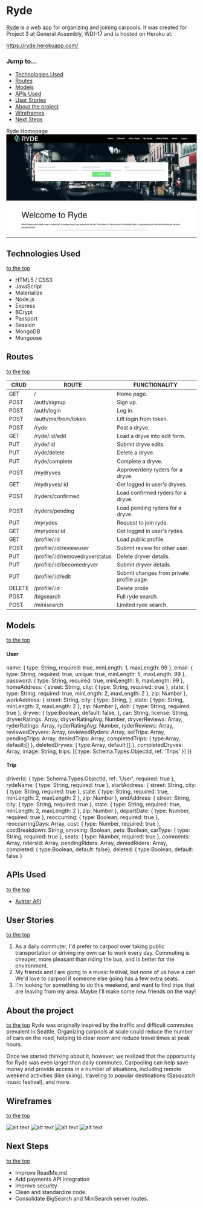 # Ryde

[Ryde](https://ryde.herokuapp.com/) is a web app for organizing and joining carpools. It was created for Project 3 at General Assembly, WDI-17 and is hosted on Heroku at:

https://ryde.herokuapp.com/

### Jump to...

- [Technologies Used](https://github.com/ScoRoc/Ryde#technologies-used)
- [Routes](https://github.com/ScoRoc/Ryde#routes)
- [Models](https://github.com/ScoRoc/Ryde#models)
- [APIs Used](https://github.com/ScoRoc/Ryde#apis-used)
- [User Stories](https://github.com/ScoRoc/Ryde#user-stories)
- [About the project](https://github.com/ScoRoc/Ryde#about-the-project)
- [Wireframes](https://github.com/ScoRoc/Ryde#wireframes)
- [Next Steps](https://github.com/ScoRoc/Ryde#next-steps)

Ryde Homepage
![Ryde homepage](/readme-images/finished_homepage.png)

---
## Technologies Used
[to the top](https://github.com/ScoRoc/Ryde#Ryde)

- HTML5 / CSS3
- JavaScript
- Materialize
- Node.js
- Express
- BCrypt
- Passport
- Session
- MongoDB
- Mongoose

## Routes
[to the top](https://github.com/ScoRoc/Ryde#Ryde)

| CRUD   | ROUTE                           | FUNCTIONALITY
|--------|---------------------------------|--------------
| GET    | /                               | Home page.
| POST   | /auth/signup                    | Sign up.
| POST   | /auth/login                     | Log in.
| POST   | /auth/me/from/token                  | Lift login from token.
| POST   | /ryde                           | Post a dryve.
| GET    | /ryde/:id/edit                  | Load a dryve into edit form.
| PUT    | /ryde/:id                       | Submit dryve edits.
| PUT    | /ryde/delete                    | Delete a dryve. 
| PUT    | /ryde/complete                  | Complete a dryve.
| POST   | /mydryves                       | Approve/deny ryders for a dryve.
| GET    | /mydryves/:id                   | Get logged in user's dryves.
| POST   | /ryders/confirmed               | Load confirmed ryders for a dryve.
| POST   | /ryders/pending                 | Load pending ryders for a dryve.
| PUT    | /myrydes                        | Request to join ryde.
| GET    | /myrydes/:id                    | Get logged in user's rydes.
| GET    | /profile/:id                    | Load public profile.
| POST   | /profile/:id/reviewuser         | Submit review for other user.
| PUT    | /profile/:id/removedryverstatus | Delete dryver details.
| PUT    | /profile/:id/becomedryver       | Submit dryver details.
| PUT    | /profile/:id/edit               | Submit changes from private profile page.
| DELETE | /profile/:id                    | Delete proile
| POST   | /bigsearch                      | Full ryde search.
| POST   | /minisearch                     | Limited ryde search.



## Models
[to the top](https://github.com/ScoRoc/Ryde#Ryde)

#### User

name: {
    type: String,
    required: true,
    minLength: 1,
    maxLength: 99
  },
  email: {
    type: String,
    required: true,
    unique: true,
    minLength: 5,
    maxLength: 99
  },
  password: {
    type: String,
    required: true,
    minLength: 8,
    maxLength: 99
  },
  homeAddress: {
    street: String,
    city: {
      type: String,
      required: true
    },
    state: {
      type: String,
      required: true,
      minLength: 2,
      maxLength: 2
    },
    zip: Number
  },
  workAddress: {
    street: String,
    city: {
      type: String,
    },
    state: {
      type: String,
      minLength: 2,
      maxLength: 2
    },
    zip: Number
  },
  dob: {
    type: String,
    required: true
  },
  dryver: {
    type:Boolean,
    default: false,
  },
  car: String,
  license: String,
  dryverRatings: Array,
  dryverRatingAvg: Number,
  dryverReviews: Array,
  ryderRatings: Array,
  ryderRatingAvg: Number,
  ryderReviews: Array,
  reviewedDryvers: Array,
  reviewedRyders: Array,
  setTrips: Array,
  pendingTrips: Array,
  deniedTrips: Array,
  completedTrips: {
    type:Array,
    default:[]
  },
  deletedDryves: {
    type:Array,
    default:[]
  },
  completedDryves: Array,
  image: String,
  trips: [{ type: Schema.Types.ObjectId, ref: 'Trips' }]
})

#### Trip
driverId: {
    type: Schema.Types.ObjectId,
    ref: 'User',
    required: true
  },
  rydeName: {
    type: String,
    required: true
  },
  startAddress: {
    street: String,
    city: {
      type: String,
      required: true
    },
    state: {
      type: String,
      required: true,
      minLength: 2,
      maxLength: 2
    },
    zip: Number
  },
  endAddress: {
    street: String,
    city: {
      type: String,
      required: true
    },
    state: {
      type: String,
      required: true,
      minLength: 2,
      maxLength: 2
    },
    zip: Number
  },
  departDate: {
    type: Number,
    required: true
  },
  reoccurring: {
    type: Boolean,
    required: true
  },
  reoccurringDays: Array,
  cost: {
    type: Number,
    required: true
  },
  costBreakdown: String,
  smoking: Boolean,
  pets: Boolean,
  carType: {
    type: String,
    required: true
  },
  seats: {
    type: Number,
    required: true
  },
  comments: Array,
  ridersId: Array,
  pendingRiders: Array,
  deniedRiders: Array,
  completed: {
    type:Boolean,
    default: false},
  deleted: {
    type:Boolean,
    default: false
  }

## APIs Used
[to the top](https://github.com/ScoRoc/Ryde#Ryde)
- [Avatar API](https://www.avatarapi.com)

## User Stories
[to the top](https://github.com/ScoRoc/Ryde#Ryde)

1. As a daily commuter, I'd prefer to carpool over taking public transportation or driving my own car to work every day. Commuting is cheaper, more pleasant than riding the bus, and is better for the environment.
2. My friends and I are going to a music festival, but none of us have a car! We'd love to carpool
if someone else going has a few extra seats.
3. I'm looking for something to do this weekend, and want to find trips that are leaving from my area. Maybe I'll make some new friends on the way!

## About the project
[to the top](https://github.com/ScoRoc/Ryde#Ryde)
Ryde was originally inspired by the traffic and difficult commutes prevalent in Seattle. Organizing carpools at scale could reduce the number of cars on the road, helping to clear room and reduce travel times at peak hours.

Once we started thinking about it, however, we realized that the opportunity for Ryde was even larger than daily commutes. Carpooling can help save money and provide access in a number of situations, including remote weekend activities (like skiing), traveling to popular destinations (Sasquatch music festival), and more.

## Wireframes
[to the top](https://github.com/ScoRoc/Ryde#Ryde)

![alt text](/readme-images/1.png "Landing page & map search")
![alt text](/readme-images/2.png "List search")
![alt text](/readme-images/3.png "Expandable result card")
![alt text](/readme-images/4.png "Log in & sign up")


## Next Steps
[to the top](https://github.com/ScoRoc/Ryde#Ryde)

- Improve ReadMe.md
- Add payments API integration
- Improve security
- Clean and standardize code.
- Consolidate BigSearch and MiniSearch server routes.

